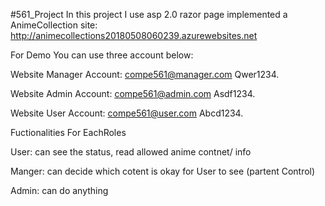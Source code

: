 #561_Project
In this project I use asp 2.0 razor page 
implemented a AnimeCollection site:  http://animecollections20180508060239.azurewebsites.net

For Demo You can use three account below:

Website Manager Account:
compe561@manager.com
Qwer1234.

Website Admin Account:
compe561@admin.com
Asdf1234.

Website User Account:
compe561@user.com
Abcd1234.

Fuctionalities For EachRoles

User: can see the status, read allowed anime contnet/ info

Manger: can decide which cotent is okay for User to see (partent Control)

Admin: can do anything 





